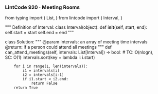 ### LintCode 920 · Meeting Rooms
from typing import (
    List,
)
from lintcode import (
    Interval,
)

"""
Definition of Interval:
class Interval(object):
    def __init__(self, start, end):
        self.start = start
        self.end = end
"""

class Solution:
    """
    @param intervals: an array of meeting time intervals
    @return: if a person could attend all meetings
    """
    def can_attend_meetings(self, intervals: List[Interval]) -> bool:
        # TC: O(nlogn), SC: O(1)
        intervals.sort(key = lambda i: i.start)

        for i in range(1, len(intervals)):
            i1 = intervals[i]
            i2 = intervals[i-1]
            if i1.start < i2.end:
                return False
        return True